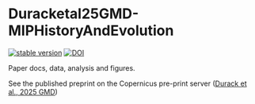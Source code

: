 # Duracketal25GMD-MIPHistoryAndEvolution
[![stable version](https://img.shields.io/badge/Current%20version-1.2.1-brightgreen.svg)](https://github.com/durack1/CMIPSummary/releases/tag/1.2.1) [![DOI](https://zenodo.org/badge/DOI/10.5281/zenodo.15321349.svg)](https://doi.org/10.5281/zenodo.15321349)

Paper docs, data, analysis and figures.

See the published preprint on the Copernicus pre-print server ([Durack et al., 2025 GMD](https://doi.org/10.5194/egusphere-2024-3729))
